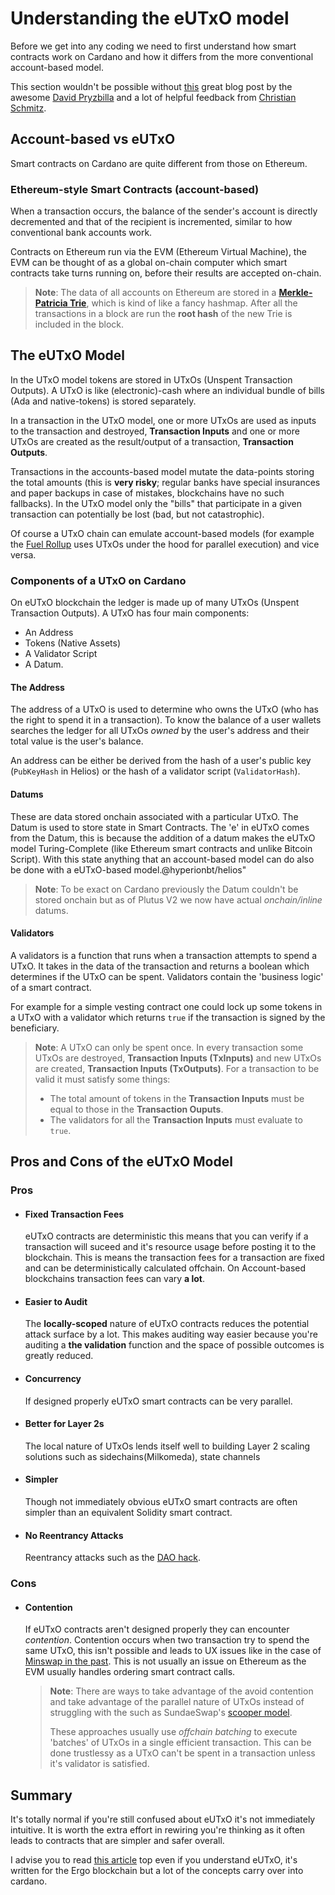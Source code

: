 # Understanding the eUTxO model

Before we get into any coding we need to first understand how smart contracts work on Cardano
and how it differs from the more conventional account-based model.

This section wouldn't be possible without [this](https://dav009.medium.com/learning-ergo-101-blockchain-paradigm-eutxo-c90b0274cf5e) great blog post by the awesome [David Pryzbilla](https://github.com/dav009) and a lot of helpful feedback from [Christian Schmitz](https://github.com/christianschmitz).

## Account-based vs eUTxO

Smart contracts on Cardano are quite different from those on Ethereum.

### Ethereum-style Smart Contracts (account-based)

When a transaction occurs, the balance of the sender's account is directly decremented and that of the recipient is incremented, similar to how conventional bank accounts work.

Contracts on Ethereum run via the EVM (Ethereum Virtual Machine), the EVM can be thought of as a global on-chain computer which smart contracts take turns running on, before their results are accepted on-chain.

>**Note**: The data of all accounts on Ethereum are stored in a [**Merkle-Patricia Trie**](https://ethereum.org/en/developers/docs/data-structures-and-encoding/patricia-merkle-trie/), which is kind of like a fancy hashmap.
> After all the transactions in a block are run the **root hash** of the new Trie is included in the block.

## The eUTxO Model

In the UTxO model tokens are stored in UTxOs (Unspent Transaction Outputs).
A UTxO is like (electronic)-cash where an individual bundle of bills (Ada and native-tokens) is stored separately.

In a transaction in the UTxO model, one or more UTxOs are used as inputs to the transaction and destroyed, **Transaction Inputs** and one or more UTxOs are created as the result/output of a transaction, **Transaction Outputs**.

Transactions in the accounts-based model mutate the data-points storing the total amounts (this is **very risky**; regular banks have special insurances and paper backups in case of mistakes, blockchains have no such fallbacks).
In the UTxO model only the "bills" that participate in a given transaction can potentially be lost (bad, but not catastrophic).

Of course a UTxO chain can emulate account-based models (for example the [Fuel Rollup](https://fuel.network) uses UTxOs under the hood for parallel execution) and vice versa.

### Components of a UTxO on Cardano

On eUTxO blockchain the ledger is made up of many UTxOs (Unspent Transaction Outputs). A UTxO has four main components:

- An Address
- Tokens (Native Assets)
- A Validator Script
- A Datum.

#### The Address

The address of a UTxO is used to determine who owns the UTxO (who has the right to spend it in a transaction).
To know the balance of a user wallets searches the ledger for all UTxOs *owned* by the user's address and their total value is the user's balance.

An address can be either be derived from the hash of a user's public key (`PubKeyHash` in Helios) or the hash of a validator script (`ValidatorHash`).

#### Datums

These are data stored onchain associated with a particular UTxO.
The Datum is used to store state in Smart Contracts.
The 'e' in eUTxO comes from the Datum, this is because the addition of a datum makes the eUTxO model Turing-Complete (like Ethereum smart contracts and unlike Bitcoin Script).
With this state anything that an account-based model can do also be done with a eUTxO-based model.@hyperionbt/helios"

>**Note**: To be exact on Cardano previously the Datum couldn't be stored onchain but as of Plutus V2 we now have actual *onchain/inline* datums.

#### Validators

A validators is a function that runs when a transaction attempts to spend a UTxO.
It takes in the data of the transaction and returns a boolean which determines if the UTxO can be spent.
Validators contain the 'business logic' of a smart contract.

For example for a simple vesting contract one could lock up some tokens in a UTxO with a validator which returns `true` if the transaction is signed by the beneficiary.

>**Note**: A UTxO can only be spent once. In every transaction some UTxOs are destroyed,
>**Transaction Inputs (TxInputs)** and new UTxOs are created, **Transaction Inputs (TxOutputs)**.
>For a transaction to be valid it must satisfy some things:
>
> - The total amount of tokens in the **Transaction Inputs** must be equal to those in the **Transaction Ouputs**.
> - The validators for all the **Transaction Inputs** must evaluate to `true`.

## Pros and Cons of the eUTxO Model

### Pros

- #### Fixed Transaction Fees

  eUTxO contracts are deterministic this means that you can verify if a transaction will suceed and it's resource usage before posting it to the blockchain.
  This is means the transaction fees for a transaction are fixed  and can be deterministically calculated offchain.
  On Account-based blockchains transaction fees can vary **a lot**.

- #### Easier to Audit

  The **locally-scoped** nature of eUTxO contracts reduces the potential attack surface by a lot.
  This makes auditing way easier because you're auditing a **the validation** function and the space of possible outcomes is greatly reduced.

- #### Concurrency

  If designed properly eUTxO smart contracts can be very parallel.

- #### Better for Layer 2s

  The local nature of UTxOs lends itself well to building Layer 2 scaling solutions
  such as sidechains(Milkomeda), state channels

- #### Simpler

  Though not immediately obvious eUTxO smart contracts are often simpler than an equivalent Solidity smart contract.

- #### No Reentrancy Attacks

  Reentrancy attacks such as the [DAO hack](https://en.wikipedia.org/wiki/The_DAO_(organization)).

### Cons

- #### Contention

  If eUTxO contracts aren't designed properly they can encounter *contention*.
  Contention occurs when two transaction try to spend the same UTxO,
  this isn't possible and leads to UX issues like in the case of [Minswap in the past]().
  This is not usually an issue on Ethereum as the EVM usually handles ordering smart contract calls.

  >**Note**: There are ways to take advantage of the avoid contention and take advantage of
  > the parallel nature of UTxOs instead of struggling with the such as SundaeSwap's [scooper model]().
  >
  > These approaches usually use *offchain batching* to execute 'batches' of UTxOs in a single efficient transaction.
  > This can be done trustlessy as a UTxO can't be spent in a transaction unless it's validator is satisfied.

## Summary

It's totally normal if you're still confused about eUTxO it's not immediately intuitive.
It is worth the extra effort in rewiring you're thinking as it often leads to contracts that are simpler and safer overall.

I advise you to read [this article](https://dav009.medium.com/learning-ergo-101-blockchain-paradigm-eutxo-c90b0274cf5e) top even if you understand eUTxO, it's written for the Ergo blockchain but a lot of the concepts carry over into cardano.
